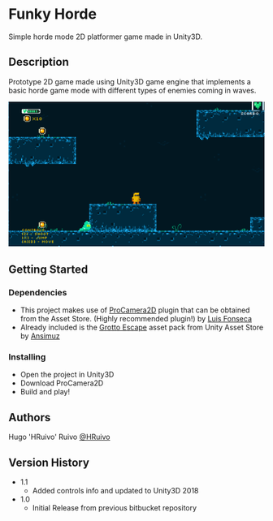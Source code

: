 # Funky Horde

Simple horde mode 2D platformer game made in Unity3D.

## Description

Prototype 2D game made using Unity3D game engine that implements a basic horde game mode with different types of enemies coming in waves.

![](funky-horde-gameplay.gif)

## Getting Started

### Dependencies

* This project makes use of [ProCamera2D](https://assetstore.unity.com/packages/tools/camera/pro-camera-2d-the-definitive-2d-2-5d-unity-camera-plugin-42095) plugin that can be obtained from the Asset Store. (Highly recommended plugin!) by [Luis Fonseca](http://www.luispedrofonseca.com/)
* Already included is the [Grotto Escape](https://assetstore.unity.com/packages/2d/textures-materials/grotto-escape-pack-54254) asset pack from Unity Asset Store by [Ansimuz](http://pixelgameart.org/web/)

### Installing

* Open the project in Unity3D
* Download ProCamera2D
* Build and play!

## Authors

Hugo 'HRuivo' Ruivo
[@HRuivo](https://github.com/HRuivo)

## Version History

* 1.1
    * Added controls info and updated to Unity3D 2018
* 1.0
    * Initial Release from previous bitbucket repository
